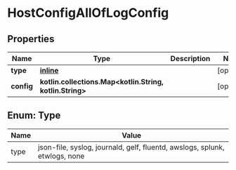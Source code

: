 
# HostConfigAllOfLogConfig

## Properties
Name | Type | Description | Notes
------------ | ------------- | ------------- | -------------
**type** | [**inline**](#TypeEnum) |  |  [optional]
**config** | **kotlin.collections.Map&lt;kotlin.String, kotlin.String&gt;** |  |  [optional]


<a name="TypeEnum"></a>
## Enum: Type
Name | Value
---- | -----
type | json-file, syslog, journald, gelf, fluentd, awslogs, splunk, etwlogs, none



